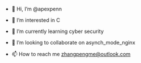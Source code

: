 - 👋 Hi, I’m @apexpenn
- 👀 I’m interested in C
- 🌱 I’m currently learning cyber security
- 💞️ I’m looking to collaborate on asynch_mode_nginx

- 📫 How to reach me zhangpengme@outlook.com

<!---
apexpeng/apexpeng is a ✨ special ✨ repository because its `README.md` (this file) appears on your GitHub profile.
You can click the Preview link to take a look at your changes.
--->
